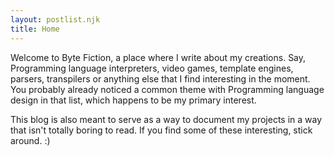 ```yaml
---
layout: postlist.njk
title: Home
---
```


Welcome to Byte Fiction, a place where I write about my creations. 
Say, Programming language interpreters, video games, template engines, parsers, transpilers or anything else that
I find interesting in the moment. You probably already noticed a common theme with Programming language 
design in that list, which happens to be my primary interest. 

This blog is also meant to serve as a way to document my projects in a way that isn't totally boring to read.
If you find some of these interesting, stick around. :)
